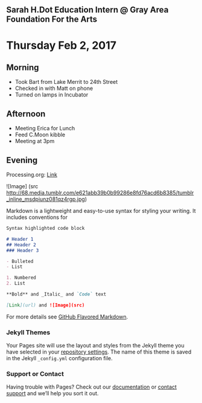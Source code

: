 ## Sarah H.Dot Education Intern @ Gray Area Foundation For the Arts

# Thursday Feb 2, 2017

## Morning
- Took Bart from Lake Merrit to 24th Street
- Checked in with Matt on phone
- Turned on lamps in Incubator

## Afternoon
- Meeting Erica for Lunch
- Feed C.Moon kibble
- Meeting at 3pm

## Evening 
Processing.org: 
[Link](http://openprocessing.org/) 

![Image] (src http://68.media.tumblr.com/e621abb39b0b99286e8fd76acd6b8385/tumblr_inline_msdpiunz081qz4rgp.jpg)


Markdown is a lightweight and easy-to-use syntax for styling your writing. It includes conventions for

```markdown
Syntax highlighted code block

# Header 1
## Header 2
### Header 3

- Bulleted
- List

1. Numbered
2. List

**Bold** and _Italic_ and `Code` text

[Link](url) and ![Image](src)
```

For more details see [GitHub Flavored Markdown](https://guides.github.com/features/mastering-markdown/).

### Jekyll Themes

Your Pages site will use the layout and styles from the Jekyll theme you have selected in your [repository settings](https://github.com/sarahdot/mijumaria/settings). The name of this theme is saved in the Jekyll `_config.yml` configuration file.

### Support or Contact

Having trouble with Pages? Check out our [documentation](https://help.github.com/categories/github-pages-basics/) or [contact support](https://github.com/contact) and we’ll help you sort it out.
